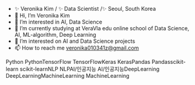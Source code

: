 - ✨ Veronika Kim / ✨ Data Scientist /✨ Seoul,  South Korea 
- 👋 Hi, I’m Veronika Kim
- 👀 I’m interested in AI, Data Science
- 🌱 I’m currently studying at VeraVla edu online school of Data Science, AI, ML-algorithm, Deep Learning
- 💞️ I’m interested on AI and Data Science projects
- 📫 How to reach me veronika010341z@gmail.com



<!---
KIMVERONIKA/KIMVERONIKA is a ✨ special ✨ repository because its `README.md` (this file) appears on your GitHub profile.
You can click the Preview link to take a look at your changes.
--->
Python PythonTensorFlow TensorFlowKeras KerasPandas Pandasscikit-learn scikit-learnNLP NLPAI/인공지능 AI/인공지능DeepLearning DeepLearningMachineLearning MachineLearning
